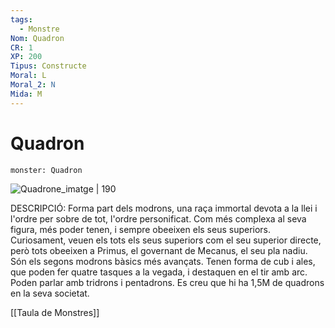 ```yaml
---
tags:
  - Monstre
Nom: Quadron
CR: 1
XP: 200
Tipus: Constructe
Moral: L
Moral_2: N
Mida: M
---
```

# Quadron

```statblock
monster: Quadron
```

![Quadrone_imatge | 190](https://static.wikia.nocookie.net/forgottenrealms/images/5/56/Quadrone.jpeg/revision/latest/scale-to-width-down/334?cb=20171004160909)

DESCRIPCIÓ: 
Forma part dels modrons, una raça immortal devota a la llei i l'ordre per sobre de tot, l'ordre personificat. Com més complexa al seva figura, més poder tenen, i sempre obeeixen els seus superiors. Curiosament, veuen els tots els seus superiors com el seu superior directe, però tots obeeixen a Primus, el governant de Mecanus, el seu pla nadiu. Són els segons modrons bàsics més avançats. Tenen forma de cub i ales, que poden fer quatre tasques a la vegada, i destaquen en el tir amb arc. Poden parlar amb tridrons i pentadrons. Es creu que hi ha 1,5M de quadrons en la seva societat.

[[Taula de Monstres]]